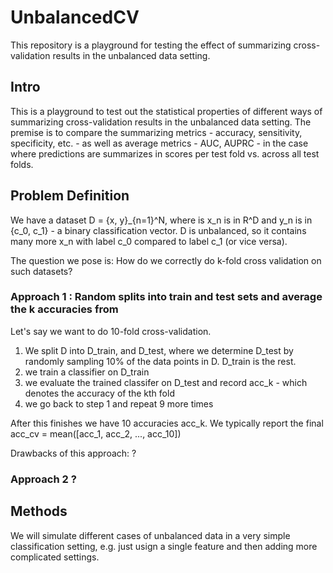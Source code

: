 # UnbalancedCV
This repository is a playground for testing the effect of summarizing cross-validation results in the unbalanced data setting. 

## Intro
This is a playground to test out the statistical properties of different ways of summarizing cross-validation results in the unbalanced data setting. The premise is to compare the summarizing metrics - accuracy, sensitivity, specificity, etc. - as well as average metrics - AUC, AUPRC - in the case where predictions are summarizes in scores per test fold vs. across all test folds.

## Problem Definition

We have a dataset D = {x, y}_{n=1}^N, where  is x_n is in R^D and y_n is in {c_0, c_1} - a binary classification vector. D is unbalanced, so it contains many more x_n with label c_0 compared to label c_1 (or vice versa). 

The question we pose is: How do we correctly do k-fold cross validation on such datasets? 

### Approach 1 : Random splits into train and test sets and average the k accuracies from

Let's say we want to do 10-fold cross-validation. 


1. We split D into D_train, and D_test, where we determine D_test by randomly sampling 10% of the data points in D. D_train is the rest.
2. we train a classifier on D_train
3. we evaluate the trained classifer on D_test and record acc_k - which denotes the accuracy of the kth fold
4. we go back to step 1 and repeat 9 more times

After this finishes we have 10 accuracies acc_k. We typically report the final acc_cv = mean([acc_1, acc_2, ..., acc_10])

Drawbacks of this approach: ?

### Approach 2 ?

## Methods
We will simulate different cases of unbalanced data in a very simple classification setting, e.g. just usign a single feature and then adding more complicated settings.



